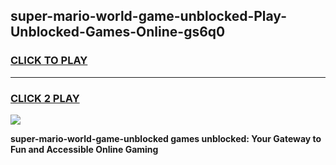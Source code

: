 
## super-mario-world-game-unblocked-Play-Unblocked-Games-Online-gs6q0
<h3>
<a href="https://premium76.site?title=super-mario-world-game-unblocked&ref=24A">CLICK TO PLAY</a></h3>
<hr>

<h3>
<a href="https://premium76.site?title=super-mario-world-game-unblocked&ref=24A">CLICK 2 PLAY</a>
  
</h3>

<a href="https://premium76.site?title=super-mario-world-game-unblocked&ref=24A"><img src="https://clearcache.store/games.png"></a>


**super-mario-world-game-unblocked games unblocked: Your Gateway to Fun and Accessible Online Gaming**
